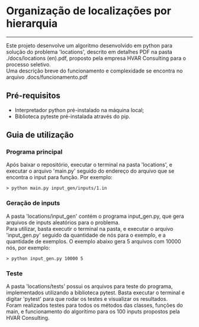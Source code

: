 # Organização de localizações por hierarquia

---

Este projeto desenvolve um algoritmo desenvolvido em python para solução do problema 'locations', descrito em detalhes PDF na pasta ./docs/locations (en).pdf, proposto pela empresa HVAR Consulting para o processo seletivo.  
Uma descrição breve do funcionamento e complexidade se encontra no arquivo .docs/funcionamento.pdf

## Pré-requisitos

* Interpretador python pré-instalado na máquina local;
* Biblioteca pyteste pré-instalada através do pip.

## Guia de utilização

### Programa principal
Após baixar o repositório, executar o terminal na pasta 'locations', e executar o arquivo 'main.py' seguido do endereço do arquivo que se encontra o input para função. Por exemplo:
```
> python main.py input_gen/inputs/1.in
```

### Geração de inputs
A pasta 'locations/input_gen' contém o programa input_gen.py, que gera arquivos de inputs aleatórios para o problema.  
Para utilizar, basta executir o terminal na pasta, e executar o arquivo 'input_gen.py' seguido da quantidade de nós para o exemplo, e a quantidade de exemplos. O exemplo abaixo gera 5 arquivos com 10000 nós, por exemplo:

```
> python input_gen.py 10000 5
```

### Teste
A pasta 'locations/tests' possui os arquivos para teste do programa, implementados utilizando a biblioteca pytest. Basta executar o terminal e digitar 'pytest' para que rodar os testes e visualizar os resultados.  
Foram realizados testes para todos os métodos das classes, funções do main, e funcionamento do algorítimo para os 100 inputs propostos pela HVAR Consulting.

